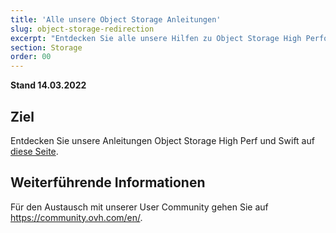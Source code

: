 ```yaml
---
title: 'Alle unsere Object Storage Anleitungen'
slug: object-storage-redirection
excerpt: "Entdecken Sie alle unsere Hilfen zu Object Storage High Performance und Swift"
section: Storage
order: 00
---
```


**Stand 14.03.2022**

## Ziel

Entdecken Sie unsere Anleitungen Object Storage High Perf und Swift auf [diese Seite](https://docs.ovh.com/de/storage/).

## Weiterführende Informationen
 
Für den Austausch mit unserer User Community gehen Sie auf <https://community.ovh.com/en/>.